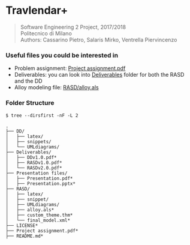 # Travlendar+
> Software Engineering 2 Project, 2017/2018  
> Politecnico di Milano  
> Authors: Cassarino Pietro, Salaris Mirko, Ventrella Piervincenzo

### Useful files you could be interested in

 * Problem assignment: [Project assignment.pdf](./Project%20assignment.pdf)
 * Deliverables: you can look into [Deliverables](./Deliverables/) folder for both the RASD and the DD
 * Alloy modeling file: [RASD/alloy.als](./RASD/alloy.als)

### Folder Structure
```
$ tree --dirsfirst -nF -L 2

.
├── DD/
│   ├── latex/
│   ├── snippets/
│   └── UMLdiagrams/
├── Deliverables/
│   ├── DDv1.0.pdf*
│   ├── RASDv1.0.pdf*
│   └── RASDv2.0.pdf*
├── Presentation files/
│   ├── Presentation.pdf*
│   ├── Presentation.pptx*
├── RASD/
│   ├── latex/
│   ├── snippet/
│   ├── UMLdiagrams/
│   ├── alloy.als*
│   ├── custom_theme.thm*
│   └── final_model.xml*
├── LICENSE*
├── Project assignment.pdf*
├── README.md*

```
